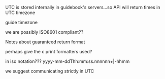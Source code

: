 UTC is stored internally in guidebook's servers...so API will return times in UTC timezone

guide timezone


we are possibly ISO8601 compliant??

Notes about guaranteed return format

perhaps give the c print formatters used?


in iso notation??? 	yyyy-mm-ddThh:mm:ss.nnnnnn+|-hhmm

we suggest communicating strictly in UTC
